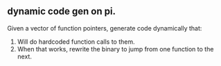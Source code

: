 ## dynamic code gen on pi.

Given a vector of function pointers, generate code dynamically that:
  1. Will do hardcoded function calls to them.
  2. When that works, rewrite the binary to jump from one function to the
     next.
